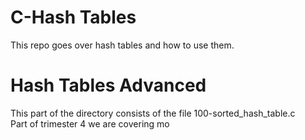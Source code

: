 # C-Hash Tables
This repo goes over hash tables and how to use them. <br>

# Hash Tables Advanced
This part of the directory consists of the file 100-sorted_hash_table.c <br>
Part of trimester 4 we are covering mo
